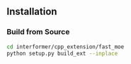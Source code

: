 ## Installation

### Build from Source
```bash
cd interformer/cpp_extension/fast_moe
python setup.py build_ext --inplace
```

